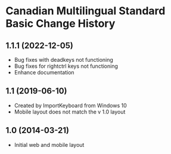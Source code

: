 Canadian Multilingual Standard Basic Change History
====================

1.1.1 (2022-12-05)
----------------
* Bug fixes with deadkeys not functioning
* Bug fixes for rightctrl keys not functioning
* Enhance documentation

1.1 (2019-06-10)
----------------
* Created by ImportKeyboard from Windows 10 
* Mobile layout does not match the v 1.0 layout

1.0 (2014-03-21)
----------------
* Initial web and mobile layout
